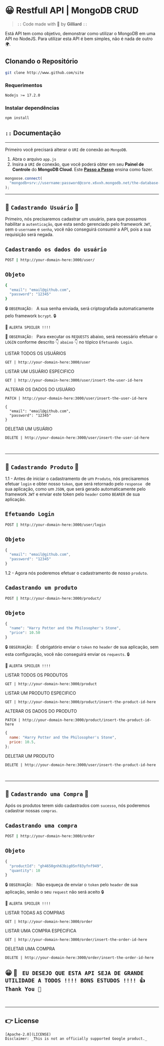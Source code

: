 
# 😀 Restfull API | MongoDB CRUD

> `::` Code made with 💓 by **Gilliard** `::`

Está API tem como objetivo, demonstrar como utilizar o MongoDB em uma API no NodeJS. Para utilizar esta API é bem simples, não é nada de outro 🌍.

## Clonando o Repositório

```bash
git clone http://www.github.com/site
```

### Requerimentos

```bash
Nodejs >= 17.2.0
```

### Instalar dependências

```bash
npm install
```

## `::` **Documentação**

---

Primeiro você precisará alterar o `URI` de conexão ao `MongoDB`.

1. Abra o arquivo `app.js`
2. Insira a `URI` de conexão, que você poderá obter em seu **Painel de Controle** do **MongoDB Cloud**. Este [**Passo a Passo**](http://www.site.com) ensina como fazer.

```js
mongoose.connect(
  "mongodb+srv://username:password@core.x6vxh.mongodb.net/the-database-name-here?retryWrites=true&w=majority"
);
```

---

## 💎 `Cadastrando Usuário` 💎

Primeiro, nós precisaremos cadastrar um usuário, para que possamos habilitar a `autenticação`, que esta sendo gerenciado pelo framework `JWT`, sem o `username` e `senha`, você não conseguirá consumir a API, pois a sua requisição será negada.

## `Cadastrando os dados do usuário`

```bash
POST | http://your-domain-here:3000/user/
```

## `Objeto`

```bash
{
  "email": "email@github.com",
  "password": "12345"
}
```

🔒 `OBSERVAÇÃO: ` A sua senha enviada, será criptografada automaticamente pelo framework `bcrypt`. 🔒

🚨 `ALERTA SPOILER !!!!`

🔺 `OBSERVAÇÃO: ` Para executar os `REQUESTS` abaixo, será necessário efetuar o `LOGIN` conforme descrito 👇 `abaixo` 👇 no tópico `Efetuando Login`.

LISTAR TODOS OS USUÁRIOS

```
GET | http://your-domain-here:3000/user
```

LISTAR UM USUÁRIO ESPECIFICO

```
GET | http://your-domain-here:3000/user/insert-the-user-id-here
```

ALTERAR OS DADOS DO USUÁRIO

```
PATCH | http://your-domain-here:3000/user/insert-the-user-id-here
```

```
{
  "email": "email@github.com",
  "password": "12345"
}
```

DELETAR UM USUÁRIO

```
DELETE | http://your-domain-here:3000/user/insert-the-user-id-here
```

<br>

---

## 💎 `Cadastrando Produto` 💎

1.1 - Antes de iniciar o cadastramento de um `Produto`, nós precisaremos efetuar `login` e obter nosso `token`, que será retornado pelo `response ` de sua aplicação, como um `JSON`, que será gerado automaticamente pelo framework `JWT` e enviar este token pelo `header` como `BEARER` de sua aplicação.

## `Efetuando Login`

```bash
POST | http://your-domain-here:3000/user/login
```

## `Objeto`

```javascript
{
  "email": "email@github.com",
  "password": "12345"
}
```

1.2 - Agora nós poderemos efetuar o cadastramento de nosso `produto`.

## `Cadastrando um produto`

```bash
POST | http://your-domain-here:3000/product/
```

## `Objeto`

```javascript
{
  "name": "Harry Potter and the Philosopher's Stone",
  "price": 10.50
}
```

🔒 `OBSERVAÇÃO: ` É obrigatório enviar o `token` no `header` de sua aplicação, sem esta configuração, você não conseguirá enviar os `requests`. 🔒

🚨 `ALERTA SPOILER !!!!`

LISTAR TODOS OS PRODUTOS

```
GET | http://your-domain-here:3000/product
```

LISTAR UM PRODUTO ESPECIFICO

```
GET | http://your-domain-here:3000/product/insert-the-product-id-here
```

ALTERAR OS DADOS DO PRODUTO

```
PATCH | http://your-domain-here:3000/product/insert-the-product-id-here
```

```javascript
{
  name: "Harry Potter and the Philosopher's Stone",
  price: 10.5,
};
```

DELETAR UM PRODUTO

```
DELETE | http://your-domain-here:3000/user/insert-the-product-id-here
```

<br>

---

## 💎 `Cadastrando uma Compra` 💎

Após os produtos terem sido cadastrados com `sucesso`, nós poderemos cadastrar nossas `compras`.

## `Cadastrando uma compra`

```bash
POST | http://your-domain-here:3000/order
```

## `Objeto`

```javascript
{
  "productId": "gh4650gnh63big05nf83yfnf949",
  "quantity": 10
}
```

🔒 `OBSERVAÇÃO: ` Não esqueça de enviar o `token` pelo `header` de sua aplicação, senão o seu `request` não será aceito 🔒

🚨 `ALERTA SPOILER !!!!`

LISTAR TODAS AS COMPRAS

```
GET | http://your-domain-here:3000/order
```

LISTAR UMA COMPRA ESPECIFICA

```
GET | http://your-domain-here:3000/order/insert-the-order-id-here
```

DELETAR UMA COMPRA

```
DELETE | http://your-domain-here:3000/order/insert-the-order-id-here
```

## 😀 💓 ` EU DESEJO QUE ESTA API SEJA DE GRANDE UTILIDADE A TODOS !!!! BONS ESTUDOS !!!! 👍 Thank You 🤝`

<br>

---

## 👉 License

```
[Apache-2.0](LICENSE)
Disclaimer: _This is not an officially supported Google product._
```
